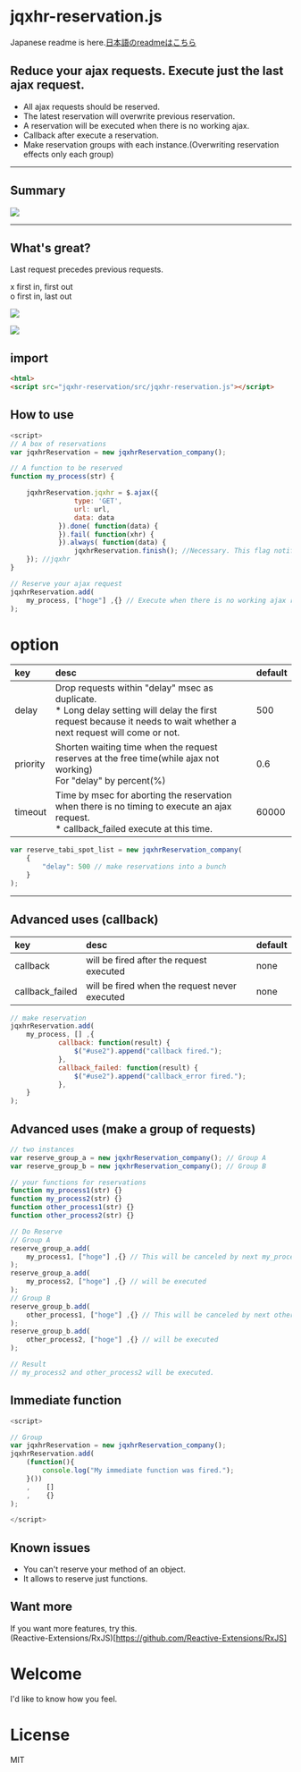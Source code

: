 # jqxhr-reservation.js
Japanese readme is here.[日本語のreadmeはこちら](./README_ja.md)

## Reduce your ajax requests. Execute just the last ajax request.
- All ajax requests should be reserved.
- The latest reservation will overwrite previous reservation.
- A reservation will be executed when there is no working ajax.
- Callback after execute a reservation.
- Make reservation groups with each instance.(Overwriting reservation effects only each group)

***

## Summary


![](https://raw.githubusercontent.com/kujiy/jqxhr-reservation/master/sample/1127-03.png)

***

## What's great?
Last request precedes previous requests.


x first in, first out  
o first in, last out  


![](https://raw.githubusercontent.com/kujiy/jqxhr-reservation/master/sample/1127-00.png)


![](https://raw.githubusercontent.com/kujiy/jqxhr-reservation/master/sample/1127-01.png)

## import

```html
<html>
<script src="jqxhr-reservation/src/jqxhr-reservation.js"></script>
```

## How to use

```js
<script>
// A box of reservations
var jqxhrReservation = new jqxhrReservation_company();

// A function to be reserved
function my_process(str) {

    jqxhrReservation.jqxhr = $.ajax({
                type: 'GET',
                url: url,
                data: data
            }).done( function(data) {
            }).fail( function(xhr) {
            }).always( function(data) {
                jqxhrReservation.finish(); //Necessary. This flag notifies that now you have time to execute the stacked reservation.
    }); //jqxhr
}

// Reserve your ajax request
jqxhrReservation.add(
    my_process, ["hoge"] ,{} // Execute when there is no working ajax request
);
```

# option


| key | desc | default |
|:---|:---|:---|
| delay| Drop requests within "delay" msec as duplicate.<br>\* Long delay setting will delay the first request because it needs to wait whether a next request will come or not.|500|
| priority | Shorten waiting time when the request reserves at the free time(while ajax not working)<br>For "delay" by percent(%)| 0.6 |
| timeout | Time by msec for aborting the reservation when there is no timing to execute an ajax request.<br>\* callback_failed execute at this time. |60000|

```js
var reserve_tabi_spot_list = new jqxhrReservation_company(
    {
        "delay": 500 // make reservations into a bunch
    }
);
```

***



## Advanced uses (callback)

| key | desc | default |
|:---|:---|:---|
| callback| will be fired after the request executed| none |
| callback_failed| will be fired when the request never executed| none |


```js
// make reservation
jqxhrReservation.add(
    my_process, [] ,{
            callback: function(result) {
                $("#use2").append("callback fired.");
            },
            callback_failed: function(result) {
                $("#use2").append("callback_error fired.");
            },
    }
);
```

## Advanced uses (make a group of requests)

```js
// two instances
var reserve_group_a = new jqxhrReservation_company(); // Group A
var reserve_group_b = new jqxhrReservation_company(); // Group B

// your functions for reservations
function my_process1(str) {}
function my_process2(str) {}
function other_process1(str) {}
function other_process2(str) {}

// Do Reserve
// Group A
reserve_group_a.add( 
    my_process1, ["hoge"] ,{} // This will be canceled by next my_process2
);
reserve_group_a.add(
    my_process2, ["hoge"] ,{} // will be executed
);
// Group B
reserve_group_b.add(
    other_process1, ["hoge"] ,{} // This will be canceled by next other_process2
);
reserve_group_b.add(
    other_process2, ["hoge"] ,{} // will be executed
);

// Result
// my_process2 and other_process2 will be executed.

```

## Immediate function 

```js
<script>

// Group
var jqxhrReservation = new jqxhrReservation_company();
jqxhrReservation.add(
    (function(){
        console.log("My immediate function was fired.");
    }())
    ,    []
    ,    {}
);

</script>
```


## Known issues

- You can't reserve your method of an object.
- It allows to reserve just functions.

## Want more
If you want more features, try this.  
(Reactive-Extensions/RxJS)[https://github.com/Reactive-Extensions/RxJS]




# Welcome 
I'd like to know how you feel.

# License
MIT
